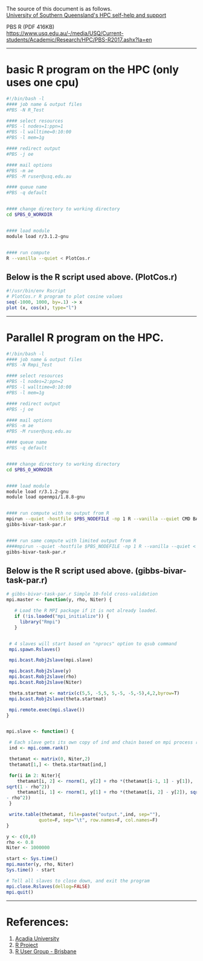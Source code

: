 The source of this document is as follows.  
[University of Southern Queensland's HPC self-help and support][1]  

[1]:https://www.usq.edu.au/current-students/academic/higher-degree-by-research-students/conducting-research/eresearch/high-performance-computing/support  

PBS R (PDF 416KB)  
https://www.usq.edu.au/-/media/USQ/Current-students/Academic/Research/HPC/PBS-R2017.ashx?la=en

***

# basic R program on the HPC (only uses one cpu)
```bash
#!/bin/bash -l
#### job name & output files
#PBS -N R_Test

#### select resources
#PBS -l nodes=1:ppn=1
#PBS -l walltime=0:10:00
#PBS -l mem=1g

#### redirect output
#PBS -j oe

#### mail options
#PBS -m ae
#PBS -M ruser@usq.edu.au

#### queue name
#PBS -q default


#### change directory to working directory
cd $PBS_O_WORKDIR


#### load module
module load r/3.1.2-gnu


#### run compute
R --vanilla --quiet < PlotCos.r
```


## Below is the R script used above. (PlotCos.r)
```R
#!/usr/bin/env Rscript
# PlotCos.r R program to plot cosine values
seq(-1000, 1000, by=.1) -> x
plot (x, cos(x), type="l")
```

***

# Parallel R program on the HPC.
```bash
#!/bin/bash -l
#### job name & output files
#PBS -N Rmpi_Test

#### select resources
#PBS -l nodes=2:ppn=2
#PBS -l walltime=0:10:00
#PBS -l mem=1g

#### redirect output
#PBS -j oe

#### mail options
#PBS -m ae
#PBS -M ruser@usq.edu.au

#### queue name
#PBS -q default


#### change directory to working directory
cd $PBS_O_WORKDIR


#### load module
module load r/3.1.2-gnu
module load openmpi/1.8.8-gnu


#### run compute with no output from R
mpirun --quiet -hostfile $PBS_NODEFILE -np 1 R --vanilla --quiet CMD BATCH
gibbs-bivar-task-par.r


#### run same compute with limited output from R
####mpirun --quiet -hostfile $PBS_NODEFILE -np 1 R --vanilla --quiet <
gibbs-bivar-task-par.r
```


## Below is the R script used above. (gibbs-bivar-task-par.r)
```R
# gibbs-bivar-task-par.r Simple 10-fold cross-validation
mpi.master <- function(y, rho, Niter) {

   # Load the R MPI package if it is not already loaded.
   if (!is.loaded("mpi_initialize")) {
     library("Rmpi")
   }


 # 4 slaves will start based on "nprocs" option to qsub command
 mpi.spawn.Rslaves()

 mpi.bcast.Robj2slave(mpi.slave)

 mpi.bcast.Robj2slave(y)
 mpi.bcast.Robj2slave(rho)
 mpi.bcast.Robj2slave(Niter)

 theta.startmat <- matrix(c(5,5, -5,5, 5,-5, -5,-5),4,2,byrow=T)
 mpi.bcast.Robj2slave(theta.startmat)

 mpi.remote.exec(mpi.slave())
}


mpi.slave <- function() {

 # Each slave gets its own copy of ind and chain based on mpi process rank
 ind <- mpi.comm.rank()

 thetamat <- matrix(0, Niter,2)
 thetamat[1,] <- theta.startmat[ind,]

 for(i in 2: Niter){
    thetamat[i, 2] <- rnorm(1, y[2] + rho *(thetamat[i-1, 1] - y[1]),
sqrt(1 - rho^2))
    thetamat[i, 1] <- rnorm(1, y[1] + rho *(thetamat[i, 2] - y[2]), sqrt(1
- rho^2))
 }

 write.table(thetamat, file=paste("output.",ind, sep=""),
            quote=F, sep="\t", row.names=F, col.names=F)
}

y <- c(0,0)
rho <- 0.8
Niter <- 1000000

start <- Sys.time()
mpi.master(y, rho, Niter)
Sys.time() - start

# Tell all slaves to close down, and exit the program
mpi.close.Rslaves(dellog=FALSE)
mpi.quit()
```

***

# References:
1. [Acadia University][2]
2. [R Project][3]
3. [R User Group - Brisbane][4]

[2]:http://math.acadiau.ca/ACMMaC/Rmpi/
[3]:http://www.r-project.org/
[4]:http://www.meetup.com/Group-for-R-Users-in-Brisbane-GRUB
